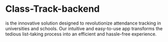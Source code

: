 # Class-Track-backend
is the innovative solution designed to revolutionize attendance tracking in universities and schools. Our intuitive and easy-to-use app transforms the tedious list-taking process into an efficient and hassle-free experience.
